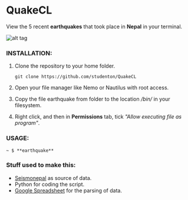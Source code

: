 # QuakeCL
View the 5 recent **earthquakes** that took place in **Nepal** in your terminal.

![alt tag](https://pbs.twimg.com/media/CK6IBbsVEAADPB8.png:large)

### INSTALLATION:
1. Clone the repository to your home folder.
     
     ```git clone https://github.com/studenton/QuakeCL```


2. Open your file manager like Nemo or Nautilus with root access. 


3. Copy the file earthquake from folder to the location */bin/* in your filesystem.


4. Right click, and then in **Permissions** tab, tick *"Allow executing file as program"*. 

### USAGE:
    ~ $ **earthquake** 



### Stuff used to make this:

 * [Seismonepal](http://www.seismonepal.gov.np) as source of data.
 * Python for coding the script.
 * [Google Spreadsheet]() for the parsing of data.


